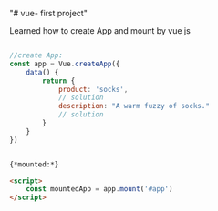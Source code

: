 "# vue- first project"

Learned how to create App and mount by vue js

```js

//create App: 
const app = Vue.createApp({
    data() {
        return {
            product: 'socks',
            // solution
            description: "A warm fuzzy of socks."
            // solution
        }
    }
})

```

```html

{*mounted:*}

<script>
    const mountedApp = app.mount('#app')
</script>


```





